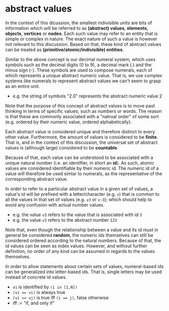
# abstract values

In the context of this dicussion, the smallest indivisible units are bits of
information which will be referred to as **(abstract) values**, **elements**,
**objects**, **vertices** or **nodes**. Each such value may refer to an entity
that is simple or complex in nature. The exact nature of such a value is however
not relevant to this discussion. Based on that, these kind of abstract values
can be treated as **(primitive/atomic/indivisible) entities**.

Similar to the above concept is our decimal numeral system, which uses symbols
such as the decimal digits (0 to 9), a decimal mark (.) and the minus sign (-).
These symbols are used to compose numerals, each of which represents a unique
abstract numeric value. That is, we use complex systems like numerals to
represent abstract values we can't seem to grasp as an entire unit.

* e.g. the string of symbols "2.0" represents the abstract numeric value 2

Note that the purpose of this concept of abstract values is to move past
thinking in terms of specific values; such as numbers or words. The reason
is that these are commonly associated with a "natrual order" of some sort
(e.g. ordered by their numeric value, ordered alphabetically).

Each abstract value is considered unique and therefore distinct to every other
value. Furthermore, the amount of values is considered to be **finite**. That
is, and in the context of this discussion, the universal set of abstract values
is (although large) considered to be **countable**.

Because of that, each value can be understood to be associated with a unique
natural number (i.e. an identifier, in short an **id**). As such, atomic values
are considered identifiable by their numeric id. The numeric id of a value will
therefore be used simlar to numerals, as the representative of the corresponding
abstract value.

In order to refer to a particular abstract value in a given set of values, a
value's id will be prefixed with a letter/character (e.g. `v`) that is common
to all the values in that set of values (e.g. `v3` or `v:3`); which should help
to avoid any confusion with actual number values.

* e.g. the value `v3` refers to the value that is associated with id `3`
* e.g. the value `v3` refers to the abstract number `123`

Note that, even though the relationship between a value and its id must in
general be considered **random**, the numeric ids themselves can still be
considered ordered according to the natural numbers. Because of that, the id
values can be seen as index values. However, and without further definition,
no order of any kind can be assumed in regards to the values themselves.

In order to allow statements about certain sets of values, numeral-based ids
can be generalized into letter-based ids. That is, single letters may be used
instead of concrete id values.

* `vi` is identified by `(i in [1,N])`
* `(vi == vi)` is always true
* `(vi == vj)` is true iff `(i == j)`, false otherwise
* iff := "if, and only if"
